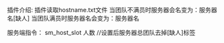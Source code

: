插件介绍:
插件读取hostname.txt文件
当团队不满员时服务器会名变为：服务器名[缺人]
当团队满员时服务器名会变为：服务器名


服务端指令：
sm_host_slot 人数	//设置后服务器总团队去掉[缺人]标签